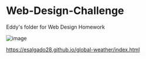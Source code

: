 # Web-Design-Challenge
Eddy's folder for Web Design Homework


![image](https://user-images.githubusercontent.com/95975931/192191474-4b3e9b9f-0aeb-40c1-9068-d85b84d36561.png)

https://esalgado28.github.io/global-weather/index.html
